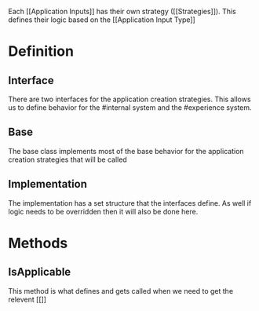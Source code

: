 Each [[Application Inputs]] has their own strategy ([[Strategies]]). This defines their logic based on the [[Application Input Type]]


# Definition

## Interface 
There are two interfaces for the application creation strategies. This allows us to define behavior for the #internal system and the #experience system. 

## Base
The base class implements most of the base behavior for the application creation strategies that will be called 


## Implementation
The implementation has a set structure that the interfaces define. As well if logic needs to be overridden then it will also be done here. 


# Methods

## IsApplicable

This method is what defines and gets called when we need to get the relevent [[]]